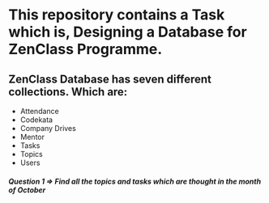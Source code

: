 # This repository contains a Task which is, Designing a Database for ZenClass Programme. 
<h2>ZenClass Database has seven different collections. Which are:</h2>
<ul>
  <li>Attendance</li>
  <li>Codekata</li>
  <li>Company Drives</li>
  <li>Mentor</li>
  <li>Tasks</li>
  <li>Topics</li>
  <li>Users</li>
</ul>

<h5><a href="Images/task - 1.png"></a>Question 1 => Find all the topics and tasks which are thought in the month of October</h5>